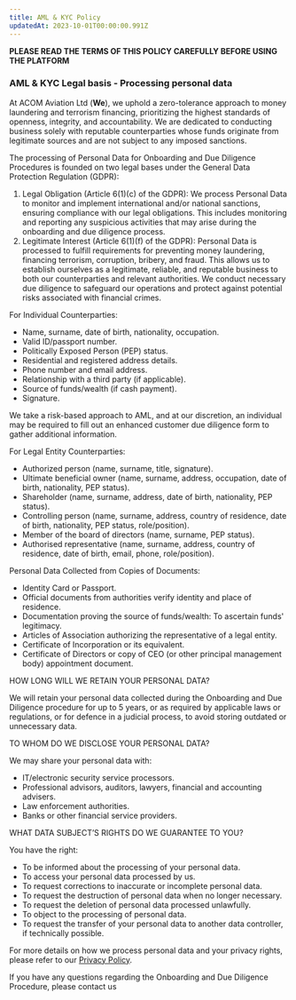 ```yaml
---
title: AML & KYC Policy
updatedAt: 2023-10-01T00:00:00.991Z
---
```


**PLEASE READ THE TERMS OF THIS POLICY CAREFULLY BEFORE USING THE PLATFORM**

### AML & KYC Legal basis - Processing personal data

At ACOM Aviation Ltd (**We**), we uphold a zero-tolerance approach to money laundering and terrorism financing, prioritizing the highest standards of openness, integrity, and accountability. We are dedicated to conducting business solely with reputable counterparties whose funds originate from legitimate sources and are not subject to any imposed sanctions.

The processing of Personal Data for Onboarding and Due Diligence Procedures is founded on two legal bases under the General Data Protection Regulation (GDPR):

1. Legal Obligation (Article 6(1)(c) of the GDPR): We process Personal Data to monitor and implement international and/or national sanctions, ensuring compliance with our legal obligations. This includes monitoring and reporting any suspicious activities that may arise during the onboarding and due diligence process.
2. Legitimate Interest (Article 6(1)(f) of the GDPR): Personal Data is processed to fulfill requirements for preventing money laundering, financing terrorism, corruption, bribery, and fraud. This allows us to establish ourselves as a legitimate, reliable, and reputable business to both our counterparties and relevant authorities. We conduct necessary due diligence to safeguard our operations and protect against potential risks associated with financial crimes.

For Individual Counterparties:

- Name, surname, date of birth, nationality, occupation.
- Valid ID/passport number.
- Politically Exposed Person (PEP) status.
- Residential and registered address details.
- Phone number and email address.
- Relationship with a third party (if applicable).
- Source of funds/wealth (if cash payment).
- Signature.

We take a risk-based approach to AML, and at our discretion, an individual may be required to fill out an enhanced customer due diligence form to gather additional information.

For Legal Entity Counterparties:

- Authorized person (name, surname, title, signature).
- Ultimate beneficial owner (name, surname, address, occupation, date of birth, nationality, PEP status).
- Shareholder (name, surname, address, date of birth, nationality, PEP status).
- Controlling person (name, surname, address, country of residence, date of birth, nationality, PEP status, role/position).
- Member of the board of directors (name, surname, PEP status).
- Authorised representative (name, surname, address, country of residence, date of birth, email, phone, role/position).

Personal Data Collected from Copies of Documents:

- Identity Card or Passport.
- Official documents from authorities verify identity and place of residence.
- Documentation proving the source of funds/wealth: To ascertain funds' legitimacy.
- Articles of Association authorizing the representative of a legal entity.
- Certificate of Incorporation or its equivalent.
- Certificate of Directors or copy of CEO (or other principal management body) appointment document.

HOW LONG WILL WE RETAIN YOUR PERSONAL DATA?

We will retain your personal data collected during the Onboarding and Due Diligence procedure for up to 5 years, or as required by applicable laws or regulations, or for defence in a judicial process, to avoid storing outdated or unnecessary data.

TO WHOM DO WE DISCLOSE YOUR PERSONAL DATA?

We may share your personal data with:

- IT/electronic security service processors.
- Professional advisors, auditors, lawyers, financial and accounting advisers.
- Law enforcement authorities.
- Banks or other financial service providers.

WHAT DATA SUBJECT’S RIGHTS DO WE GUARANTEE TO YOU?

You have the right:

- To be informed about the processing of your personal data.
- To access your personal data processed by us.
- To request corrections to inaccurate or incomplete personal data.
- To request the destruction of personal data when no longer necessary.
- To request the deletion of personal data processed unlawfully.
- To object to the processing of personal data.
- To request the transfer of your personal data to another data controller, if technically possible.

For more details on how we process personal data and your privacy rights, please refer to our [Privacy Policy](/legal/privacy).

If you have any questions regarding the Onboarding and Due Diligence Procedure, please contact us
